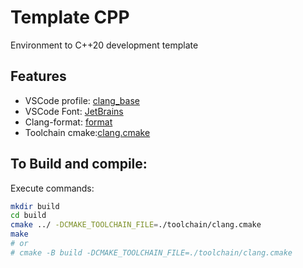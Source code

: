 # Template CPP
Environment to C++20 development template

## Features
- VSCode profile: [clang_base](./deps/clang_base.code-profile)
- VSCode Font: [JetBrains](https://www.jetbrains.com/pt-br/lp/mono/)
- Clang-format: [format](.clang-format)
- Toolchain cmake:[clang.cmake](./toolchain/clang.cmake)

## To Build and compile:

Execute commands:
```sh
mkdir build
cd build
cmake ../ -DCMAKE_TOOLCHAIN_FILE=./toolchain/clang.cmake
make
# or
# cmake -B build -DCMAKE_TOOLCHAIN_FILE=./toolchain/clang.cmake
```
